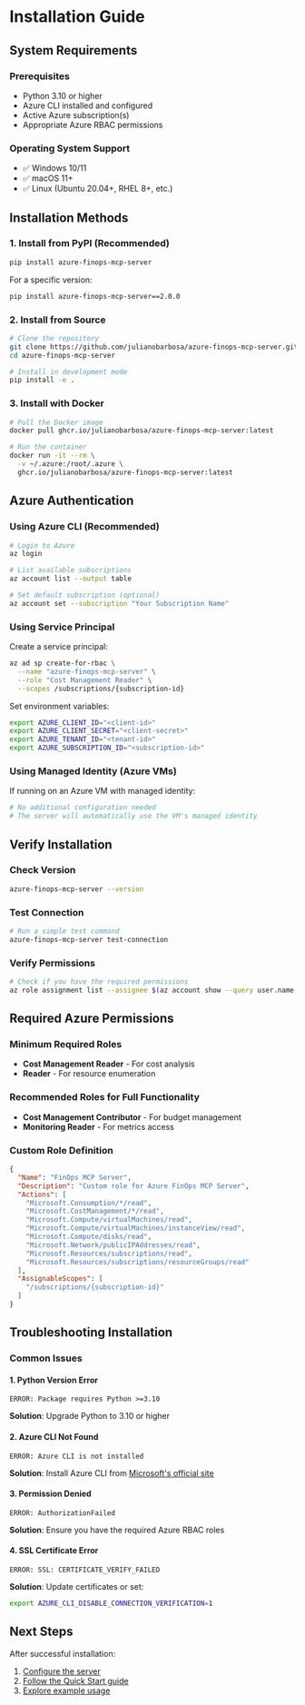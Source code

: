 # Installation Guide

## System Requirements

### Prerequisites
- Python 3.10 or higher
- Azure CLI installed and configured
- Active Azure subscription(s)
- Appropriate Azure RBAC permissions

### Operating System Support
- ✅ Windows 10/11
- ✅ macOS 11+
- ✅ Linux (Ubuntu 20.04+, RHEL 8+, etc.)

## Installation Methods

### 1. Install from PyPI (Recommended)

```bash
pip install azure-finops-mcp-server
```

For a specific version:
```bash
pip install azure-finops-mcp-server==2.0.0
```

### 2. Install from Source

```bash
# Clone the repository
git clone https://github.com/julianobarbosa/azure-finops-mcp-server.git
cd azure-finops-mcp-server

# Install in development mode
pip install -e .
```

### 3. Install with Docker

```bash
# Pull the Docker image
docker pull ghcr.io/julianobarbosa/azure-finops-mcp-server:latest

# Run the container
docker run -it --rm \
  -v ~/.azure:/root/.azure \
  ghcr.io/julianobarbosa/azure-finops-mcp-server:latest
```

## Azure Authentication

### Using Azure CLI (Recommended)

```bash
# Login to Azure
az login

# List available subscriptions
az account list --output table

# Set default subscription (optional)
az account set --subscription "Your Subscription Name"
```

### Using Service Principal

Create a service principal:
```bash
az ad sp create-for-rbac \
  --name "azure-finops-mcp-server" \
  --role "Cost Management Reader" \
  --scopes /subscriptions/{subscription-id}
```

Set environment variables:
```bash
export AZURE_CLIENT_ID="<client-id>"
export AZURE_CLIENT_SECRET="<client-secret>"
export AZURE_TENANT_ID="<tenant-id>"
export AZURE_SUBSCRIPTION_ID="<subscription-id>"
```

### Using Managed Identity (Azure VMs)

If running on an Azure VM with managed identity:
```bash
# No additional configuration needed
# The server will automatically use the VM's managed identity
```

## Verify Installation

### Check Version
```bash
azure-finops-mcp-server --version
```

### Test Connection
```bash
# Run a simple test command
azure-finops-mcp-server test-connection
```

### Verify Permissions
```bash
# Check if you have the required permissions
az role assignment list --assignee $(az account show --query user.name -o tsv)
```

## Required Azure Permissions

### Minimum Required Roles
- **Cost Management Reader** - For cost analysis
- **Reader** - For resource enumeration

### Recommended Roles for Full Functionality
- **Cost Management Contributor** - For budget management
- **Monitoring Reader** - For metrics access

### Custom Role Definition
```json
{
  "Name": "FinOps MCP Server",
  "Description": "Custom role for Azure FinOps MCP Server",
  "Actions": [
    "Microsoft.Consumption/*/read",
    "Microsoft.CostManagement/*/read",
    "Microsoft.Compute/virtualMachines/read",
    "Microsoft.Compute/virtualMachines/instanceView/read",
    "Microsoft.Compute/disks/read",
    "Microsoft.Network/publicIPAddresses/read",
    "Microsoft.Resources/subscriptions/read",
    "Microsoft.Resources/subscriptions/resourceGroups/read"
  ],
  "AssignableScopes": [
    "/subscriptions/{subscription-id}"
  ]
}
```

## Troubleshooting Installation

### Common Issues

#### 1. Python Version Error
```
ERROR: Package requires Python >=3.10
```
**Solution**: Upgrade Python to 3.10 or higher

#### 2. Azure CLI Not Found
```
ERROR: Azure CLI is not installed
```
**Solution**: Install Azure CLI from [Microsoft's official site](https://docs.microsoft.com/en-us/cli/azure/install-azure-cli)

#### 3. Permission Denied
```
ERROR: AuthorizationFailed
```
**Solution**: Ensure you have the required Azure RBAC roles

#### 4. SSL Certificate Error
```
ERROR: SSL: CERTIFICATE_VERIFY_FAILED
```
**Solution**: Update certificates or set:
```bash
export AZURE_CLI_DISABLE_CONNECTION_VERIFICATION=1
```

## Next Steps

After successful installation:
1. [Configure the server](configuration.md)
2. [Follow the Quick Start guide](quickstart.md)
3. [Explore example usage](examples.md)